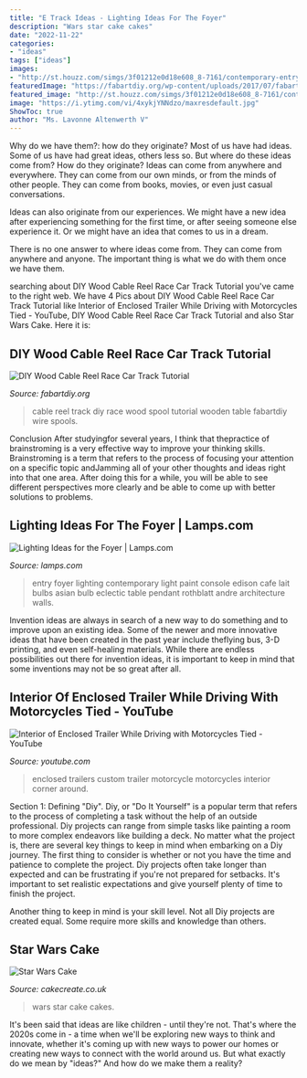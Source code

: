 ```yaml
---
title: "E Track Ideas - Lighting Ideas For The Foyer"
description: "Wars star cake cakes"
date: "2022-11-22"
categories:
- "ideas"
tags: ["ideas"]
images:
- "http://st.houzz.com/simgs/3f01212e0d18e608_8-7161/contemporary-entry.jpg"
featuredImage: "https://fabartdiy.org/wp-content/uploads/2017/07/fabartdiy-DIY-Wood-Cable-Reel-Race-Car-Track-Tutorial-ft.jpg"
featured_image: "http://st.houzz.com/simgs/3f01212e0d18e608_8-7161/contemporary-entry.jpg"
image: "https://i.ytimg.com/vi/4xykjYNNdzo/maxresdefault.jpg"
ShowToc: true
author: "Ms. Lavonne Altenwerth V"
---
```



Why do we have them?: how do they originate?
Most of us have had ideas. Some of us have had great ideas, others less so. But where do these ideas come from? How do they originate?
Ideas can come from anywhere and everywhere. They can come from our own minds, or from the minds of other people. They can come from books, movies, or even just casual conversations.

Ideas can also originate from our experiences. We might have a new idea after experiencing something for the first time, or after seeing someone else experience it. Or we might have an idea that comes to us in a dream.

There is no one answer to where ideas come from. They can come from anywhere and anyone. The important thing is what we do with them once we have them.

	

		
searching about DIY Wood Cable Reel Race Car Track Tutorial you've came to the right web. We have 4 Pics about DIY Wood Cable Reel Race Car Track Tutorial like Interior of Enclosed Trailer While Driving with Motorcycles Tied - YouTube, DIY Wood Cable Reel Race Car Track Tutorial and also Star Wars Cake. Here it is:
		
    
## DIY Wood Cable Reel Race Car Track Tutorial

<img loading=lazy src="https://fabartdiy.org/wp-content/uploads/2017/07/fabartdiy-DIY-Wood-Cable-Reel-Race-Car-Track-Tutorial-ft.jpg" onerror="this.onerror=null;this.src='https://tse4.mm.bing.net/th?id=OIP.ae4V5QtXb3D3N0DchJdkywHaEV&amp;pid=15.1';" alt="DIY Wood Cable Reel Race Car Track Tutorial">

_Source: fabartdiy.org_

>cable reel track diy race wood spool tutorial wooden table fabartdiy wire spools. 

	

Conclusion
After studyingfor several years, I think that thepractice of brainstroming is a very effective way to improve your thinking skills. Brainstroming is a term that refers to the process of focusing your attention on a specific topic andJamming all of your other thoughts and ideas right into that one area. After doing this for a while, you will be able to see different perspectives more clearly and be able to come up with better solutions to problems.

    
## Lighting Ideas For The Foyer | Lamps.com

<img loading=lazy src="http://st.houzz.com/simgs/3f01212e0d18e608_8-7161/contemporary-entry.jpg" onerror="this.onerror=null;this.src='https://tse3.mm.bing.net/th?id=OIP.aql955ZOgB9qZROLt_Ps_AHaKb&amp;pid=15.1';" alt="Lighting Ideas for the Foyer | Lamps.com">

_Source: lamps.com_

>entry foyer lighting contemporary light paint console edison cafe lait bulbs asian bulb eclectic table pendant rothblatt andre architecture walls. 

	

Invention ideas are always in search of a new way to do something and to improve upon an existing idea. Some of the newer and more innovative ideas that have been created in the past year include theflying bus, 3-D printing, and even self-healing materials. While there are endless possibilities out there for invention ideas, it is important to keep in mind that some inventions may not be so great after all.

    
## Interior Of Enclosed Trailer While Driving With Motorcycles Tied - YouTube

<img loading=lazy src="https://i.ytimg.com/vi/4xykjYNNdzo/maxresdefault.jpg" onerror="this.onerror=null;this.src='https://tse1.mm.bing.net/th?id=OIP.kX630k4CUG45O4J8giRIYQHaEK&amp;pid=15.1';" alt="Interior of Enclosed Trailer While Driving with Motorcycles Tied - YouTube">

_Source: youtube.com_

>enclosed trailers custom trailer motorcycle motorcycles interior corner around. 

	

Section 1: Defining "Diy".
Diy, or "Do It Yourself" is a popular term that refers to the process of completing a task without the help of an outside professional. Diy projects can range from simple tasks like painting a room to more complex endeavors like building a deck. No matter what the project is, there are several key things to keep in mind when embarking on a Diy journey.
The first thing to consider is whether or not you have the time and patience to complete the project. Diy projects often take longer than expected and can be frustrating if you're not prepared for setbacks. It's important to set realistic expectations and give yourself plenty of time to finish the project.

Another thing to keep in mind is your skill level. Not all Diy projects are created equal. Some require more skills and knowledge than others.

    
## Star Wars Cake

<img loading=lazy src="https://s3.amazonaws.com/images.ecwid.com/images/13294067/808803019.jpg" onerror="this.onerror=null;this.src='https://tse4.mm.bing.net/th?id=OIP.5nGVuRtA3fSEpvgwq_GCqQHaLg&amp;pid=15.1';" alt="Star Wars Cake">

_Source: cakecreate.co.uk_

>wars star cake cakes. 

	

It's been said that ideas are like children - until they're not. That's where the 2020s come in - a time when we'll be exploring new ways to think and innovate, whether it's coming up with new ways to power our homes or creating new ways to connect with the world around us. But what exactly do we mean by "ideas?" And how do we make them a reality?

